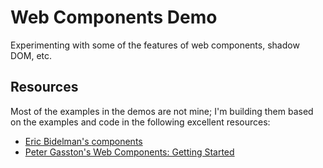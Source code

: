 # Web Components Demo

Experimenting with some of the features of web components, shadow DOM, etc. 
## Resources

Most of the examples in the demos are not mine; I'm building them based on the examples and code in the following excellent resources:

* [Eric Bidelman's <web>components</web>](http://html5-demos.appspot.com/static/webcomponents/index.html)
* [Peter Gasston's Web Components: Getting Started](https://speakerdeck.com/stopsatgreen/web-components-getting-started)